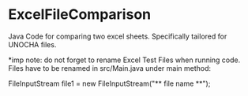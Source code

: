 # ExcelFileComparison
Java Code for comparing two excel sheets. Specifically tailored for UNOCHA files.

*imp note: do not forget to rename Excel Test Files when running code. Files have to be renamed in src/Main.java under main method:

FileInputStream file1 = new FileInputStream("** file name **");
